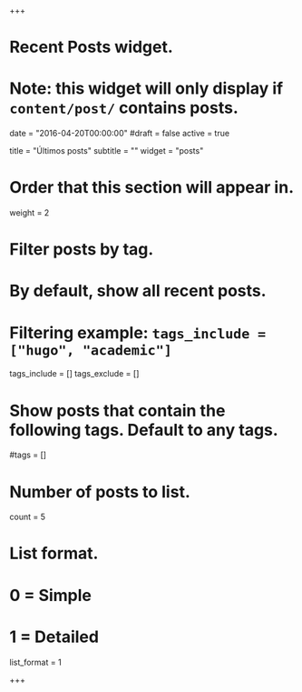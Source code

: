 +++
# Recent Posts widget.
# Note: this widget will only display if `content/post/` contains posts.

date = "2016-04-20T00:00:00"
#draft = false
active = true

title = "Últimos posts"
subtitle = ""
widget = "posts"

# Order that this section will appear in.
weight = 2

# Filter posts by tag.
#  By default, show all recent posts.
#  Filtering example: `tags_include = ["hugo", "academic"]`
tags_include = []
tags_exclude = []

# Show posts that contain the following tags. Default to any tags.
#tags = []

# Number of posts to list.
count = 5

# List format.
#   0 = Simple
#   1 = Detailed
list_format = 1

+++

